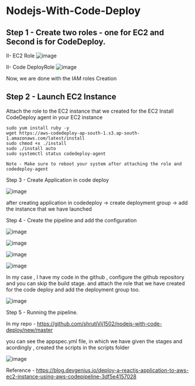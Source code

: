 # Nodejs-With-Code-Deploy

## Step 1 - Create two roles - one for EC2 and Second is for CodeDeploy.

II- EC2 Role 
![image](https://user-images.githubusercontent.com/67600604/207275826-c5f3a196-07e1-477d-a552-f44697e9bbc7.png)

II- Code DeployRole
![image](https://user-images.githubusercontent.com/67600604/207276000-1b9628d8-8db9-476f-addb-debd5fb97d5a.png)

Now, we are done with the IAM roles Creation

## Step 2 - Launch EC2 Instance 

Attach the role to the EC2 instance that we created for the EC2
Install CodeDeploy agent in your EC2 instance 

```
sudo yum install ruby -y 
wget https://aws-codedeploy-ap-south-1.s3.ap-south-1.amazonaws.com/latest/install
sudo chmod +x ./install
sudo ./install auto
sudo systemctl status codedeploy-agent
```

```Note - Make sure to reboot your system after attaching the role and codedeploy-agent```

Step 3 - Create Application in code deploy

![image](https://user-images.githubusercontent.com/67600604/207278975-a38a7e35-3406-49dd-a7b8-3309b4312c51.png)

after creating application in codedeploy -> create deployment group -> add the instance that we have launched 

Step 4 - Create the pipeline and add the configuration

![image](https://user-images.githubusercontent.com/67600604/207279132-b6ead277-25f7-44c9-9ba7-c74f2ddefb07.png)

![image](https://user-images.githubusercontent.com/67600604/207279179-b75daeb9-cb80-441a-b3c4-3f4a46877a69.png)

![image](https://user-images.githubusercontent.com/67600604/207279238-f29efd37-64d3-456e-911e-dc1aca64a6b0.png)

![image](https://user-images.githubusercontent.com/67600604/207279435-8c56afad-b172-40b5-a810-43ed6c8b825b.png)

In my case , I have my code in the github , configure the github repository and you can skip the build stage.
and attach the role that we have created for the code deploy and add the deployment group too.

![image](https://user-images.githubusercontent.com/67600604/207279502-9ce3c13c-660a-4510-a957-9c46ad660fe0.png)

Step 5 - Running the pipeline.

In my repo - https://github.com/shrutiVij1502/nodejs-with-code-deploy/new/master

you can see the appspec.yml file, in which we have given the stages and acordingly , created the scripts in the scripts folder

![image](https://user-images.githubusercontent.com/67600604/207278836-bf442dd8-96db-4b38-a344-5b687cecc6f4.png)

Reference - https://blog.devgenius.io/deploy-a-reactjs-application-to-aws-ec2-instance-using-aws-codepipeline-3df5e4157028
